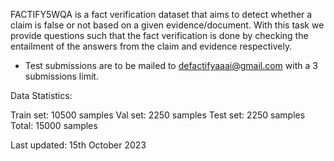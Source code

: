 FACTIFY5WQA is a fact verification dataset that aims to detect whether a claim is false or not based on a given evidence/document. With this task we provide questions such that the fact verification is done by checking the entailment of the answers from the claim and evidence respectively.

* Test submissions are to be mailed to defactifyaaai@gmail.com with a 3 submissions limit.

Data Statistics:

Train set: 10500 samples
Val set: 2250 samples
Test set: 2250 samples
Total: 15000 samples

Last updated: 15th October 2023